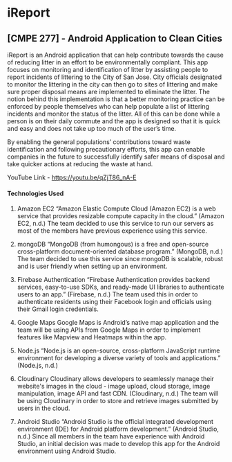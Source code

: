 # iReport
## [CMPE 277] - Android Application to Clean Cities

iReport is an Android application that can help contribute towards the cause of reducing litter in an effort to be environmentally compliant. This app focuses on monitoring and identification of litter by assisting people to report incidents of littering to the City of San Jose. City officials designated to monitor the littering in the city can then go to sites of littering and make sure proper disposal means are implemented to eliminate the litter. The notion behind this implementation is that a better monitoring practice can be enforced by people themselves who can help populate a list of littering incidents and monitor the status of the litter. All of this can be done while a person is on their daily commute and the app is designed so that it is quick and easy and does not take up too much of the user’s time.

By enabling the general populations’ contributions toward waste identification and following precautionary efforts, this app can enable companies in the future to successfully identify safer means of disposal and take quicker actions at reducing the waste at hand.

YouTube Link - https://youtu.be/qZjT86_nA-E

#### Technologies Used

1. Amazon EC2
“Amazon Elastic Compute Cloud (Amazon EC2) is a web service that provides resizable compute capacity in the cloud.” (Amazon EC2, n.d.)
The team decided to use this service to run our servers as most of the members have previous experience using this service.

2. mongoDB
“MongoDB (from humongous) is a free and open-source cross-platform document-oriented database program.” (MongoDB, n.d.)
The team decided to use this service since mongoDB is scalable, robust and is user friendly when setting up an environment.

3. Firebase Authentication
“Firebase Authentication provides backend services, easy-to-use SDKs, and ready-made UI libraries to authenticate users to an app.” (Firebase, n.d.)
The team used this in order to authenticate residents using their Facebook login and officials using their Gmail login credentials.

4. Google Maps
Google Maps is Android’s native map application and the team will be using APIs from Google Maps in order to implement features like Mapview and Heatmaps within the app.

5. Node.js
“Node.js is an open-source, cross-platform JavaScript runtime environment for developing a diverse variety of tools and applications.” (Node.js, n.d.)

6. Cloudinary
Cloudinary allows developers to seamlessly manage their website's images in the cloud - image upload, cloud storage, image manipulation, image API and fast CDN. (Cloudinary, n.d.)
The team will be using Cloudinary in order to store and retrieve images submitted by users in the cloud.

7. Android Studio
“Android Studio is the official integrated development environment (IDE) for Android platform development.” (Android Studio, n.d.)
Since all members in the team have experience with Android Studio, an initial decision was made to develop this app for the Android environment using Android Studio.
